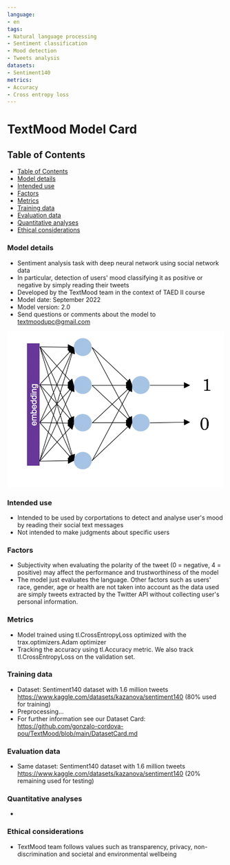 ```yaml
---
language:
- en
tags:
- Natural language processing
- Sentiment classification
- Mood detection
- Tweets analysis
datasets:
- Sentiment140
metrics:
- Accuracy
- Cross entropy loss
---
```

# TextMood Model Card


## Table of Contents
- [Table of Contents](#table-of-contents)
- [Model details](#Model-details)
- [Intended use](#Intended-use)
- [Factors](#Factors)
- [Metrics](#Metrics)
- [Training data](#Training-data)
- [Evaluation data](#Evaluation-data)
- [Quantitative analyses](#Quantitative-analyses)
- [Ethical considerations](#Ethical-considerations)

### Model details
* Sentiment analysis task with deep neural network using social network data
* In particular, detection of users' mood classifying it as positive or negative by simply reading their tweets
* Developed by the TextMood team in the context of TAED II course
* Model date: September 2022
* Model version: 2.0
* Send questions or comments about the model to textmoodupc@gmail.com

![Model architecture](./static/nn.jpg)
### Intended use
* Intended to be used by corportations to detect and analyse user's mood by reading their social text messages
* Not intended to make judgments about specific users
### Factors
* Subjectivity when evaluating the polarity of the tweet (0 = negative, 4 = positive) may affect the performance and trustworthiness of the model
* The model just evaluates the language. Other factors such as users' race, gender, age or health are not taken into account as the data used are simply tweets extracted by the Twitter API without collecting user's personal information.
### Metrics
* Model trained using tl.CrossEntropyLoss optimized with the trax.optimizers.Adam optimizer
* Tracking the accuracy using tl.Accuracy metric. We also track tl.CrossEntropyLoss on the validation set.
### Training data
* Dataset: Sentiment140 dataset with 1.6 million tweets https://www.kaggle.com/datasets/kazanova/sentiment140 (80% used for training)
* Preprocessing...
* For further information see our Dataset Card: https://github.com/gonzalo-cordova-pou/TextMood/blob/main/DatasetCard.md
### Evaluation data
* Same dataset: Sentiment140 dataset with 1.6 million tweets https://www.kaggle.com/datasets/kazanova/sentiment140 (20% remaining used for testing)
### Quantitative analyses
*
### Ethical considerations
* TextMood team follows values such as transparency, privacy, non-discrimination and societal and environmental wellbeing
